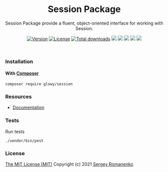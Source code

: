 <h1 align="center">Session Package</h1>
<p align="center">
Session Package provide a fluent, object-oriented interface for working with Session.
</p>
<p align="center">
<a href="https://github.com/glowyphp/session/releases"><img alt="Version" src="https://img.shields.io/github/release/glowyphp/session.svg?label=version&color=green"></a> <a href="https://github.com/glowyphp/session"><img src="https://img.shields.io/badge/license-MIT-blue.svg?color=green" alt="License"></a> <a href="https://packagist.org/packages/glowy/session"><img src="https://poser.pugx.org/glowy/session/downloads" alt="Total downloads"></a> <img src="https://github.com/glowyphp/session/workflows/Static%20Analysis/badge.svg?branch=dev"> <img src="https://github.com/glowyphp/session/workflows/Tests/badge.svg">
  <a href="https://app.codacy.com/gh/glowy/session?utm_source=github.com&utm_medium=referral&utm_content=glowy/session&utm_campaign=Badge_Grade_Dashboard"><img src="https://api.codacy.com/project/badge/Grade/72b4dc84c20145e1b77dc0004a3c8e3d"></a> <a href="https://codeclimate.com/github/glowy/session/maintainability"><img src="https://api.codeclimate.com/v1/badges/a4c673a4640a3863a9a4/maintainability" /></a> <img src="http://poser.pugx.org/glowy/session/require/php">
</p>

<br>

### Installation

#### With [Composer](https://getcomposer.org)

```
composer require glowy/session
```

### Resources
* [Documentation](https://digital.flextype.org/glowyphp/packages/session)

### Tests

Run tests

```
./vendor/bin/pest
```

### License
[The MIT License (MIT)](https://github.com/glowyphp/session/blob/master/LICENSE.txt)
Copyright (c) 2021 [Sergey Romanenko](https://github.com/Awilum)
